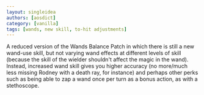 ```yaml
---
layout: singleidea
authors: [aosdict]
category: [vanilla]
tags: [wands, new skill, to-hit adjustments]
---
```

A reduced version of the Wands Balance Patch in which there is still a new
wand-use skill, but not varying wand effects at different levels of skill
(because the skill of the wielder shouldn't affect the magic in the wand).
Instead, increased wand skill gives you higher accuracy (no more/much less
missing Rodney with a death ray, for instance) and perhaps other perks such as
being able to zap a wand once per turn as a bonus action, as with a stethoscope.
